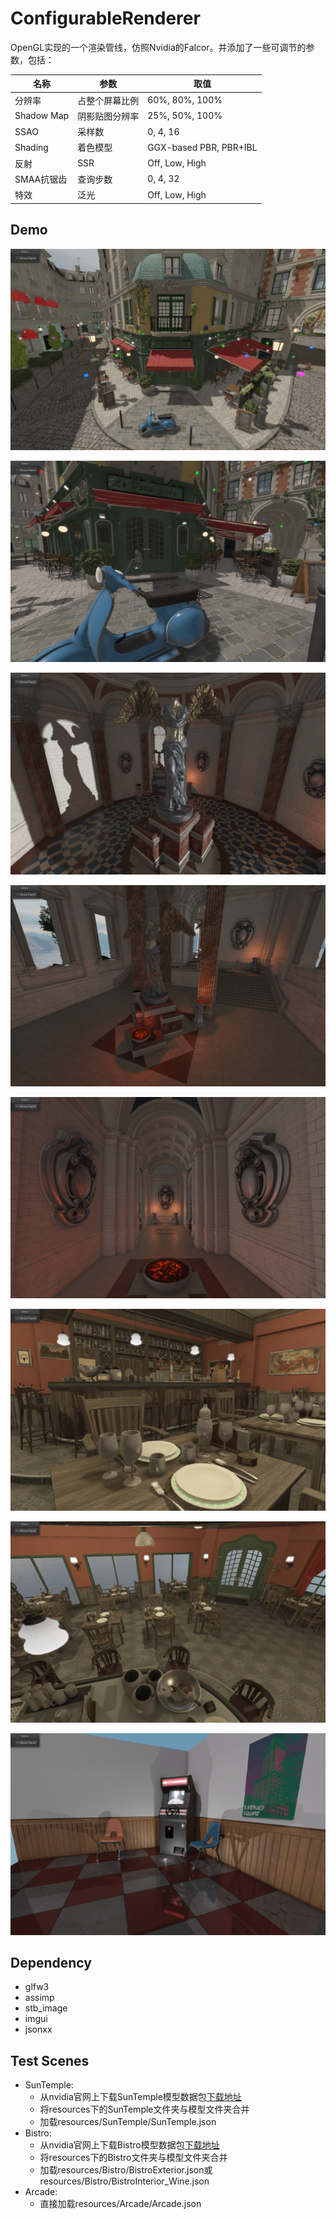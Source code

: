# ConfigurableRenderer

OpenGL实现的一个渲染管线，仿照Nvidia的Falcor。并添加了一些可调节的参数，包括：

| 名称       | 参数           | 取值                   |
| ---------- | -------------- | ---------------------- |
| 分辨率     | 占整个屏幕比例 | 60%, 80%, 100%         |
| Shadow Map | 阴影贴图分辨率 | 25%, 50%, 100%         |
| SSAO       | 采样数         | 0, 4, 16               |
| Shading    | 着色模型       | GGX-based PBR, PBR+IBL |
| 反射       | SSR            | Off, Low, High         |
| SMAA抗锯齿 | 查询步数       | 0, 4, 32               |
| 特效       | 泛光           | Off, Low, High         |

## Demo

![](src/demo1.png)

![](src/demo2.png)

![](src/demo3.png)

![](src/demo4.png)

![](src/demo5.png)

![](src/demo6.png)

![](src/demo7.png)

![](src/demo8.png)

## Dependency

- glfw3
- assimp
- stb_image
- imgui
- jsonxx

## Test Scenes

- SunTemple: 
  - 从nvidia官网上下载SunTemple模型数据包[下载地址](https://developer.nvidia.com/sun-temple)
  - 将resources下的SunTemple文件夹与模型文件夹合并
  - 加载resources/SunTemple/SunTemple.json
- Bistro:
  - 从nvidia官网上下载Bistro模型数据包[下载地址](https://developer.nvidia.com/bistro)
  - 将resources下的Bistro文件夹与模型文件夹合并
  - 加载resources/Bistro/BistroExterior.json或resources/Bistro/BistroInterior_Wine.json
- Arcade:
  - 直接加载resources/Arcade/Arcade.json